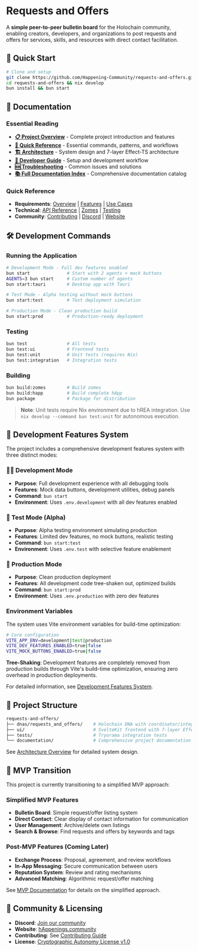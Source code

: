 # Requests and Offers

A **simple peer-to-peer bulletin board** for the Holochain community, enabling creators, developers, and organizations to post requests and offers for services, skills, and resources with direct contact facilitation.

## 🚀 Quick Start

```bash
# Clone and setup
git clone https://github.com/Happening-Community/requests-and-offers.git
cd requests-and-offers && nix develop
bun install && bun start
```

## 📖 Documentation

### Essential Reading
- **[📋 Project Overview](documentation/project-overview.md)** - Complete project introduction and features
- **[🚀 Quick Reference](documentation/QUICK_REFERENCE.md)** - Essential commands, patterns, and workflows
- **[🏗️ Architecture](documentation/architecture.md)** - System design and 7-layer Effect-TS architecture
- **[🔧 Developer Guide](documentation/guides/getting-started.md)** - Setup and development workflow
- **[🆘 Troubleshooting](documentation/TROUBLESHOOTING.md)** - Common issues and solutions
- **[📚 Full Documentation Index](documentation/DOCUMENTATION_INDEX.md)** - Comprehensive documentation catalog

### Quick Reference
- **Requirements**: [Overview](documentation/requirements.md) | [Features](documentation/requirements/features.md) | [Use Cases](documentation/requirements/use-cases.md)
- **Technical**: [API Reference](documentation/technical-specs/api/README.md) | [Zomes](documentation/technical-specs/zomes/README.md) | [Testing](documentation/guides/testing.md)
- **Community**: [Contributing](documentation/guides/contributing.md) | [Discord](https://discord.gg/happening) | [Website](https://happenings.community/)

## 🛠️ Development Commands

### Running the Application

```bash
# Development Mode - Full dev features enabled
bun start              # Start with 2 agents + mock buttons
AGENTS=3 bun start     # Custom number of agents
bun start:tauri        # Desktop app with Tauri

# Test Mode - Alpha testing without mock buttons
bun start:test         # Test deployment simulation

# Production Mode - Clean production build
bun start:prod         # Production-ready deployment
```

### Testing

```bash
bun test               # All tests
bun test:ui            # Frontend tests
bun test:unit          # Unit tests (requires Nix)
bun test:integration   # Integration tests
```

### Building

```bash
bun build:zomes        # Build zomes
bun build:happ         # Build complete hApp
bun package            # Package for distribution
```

> **Note**: Unit tests require Nix environment due to hREA integration. Use `nix develop --command bun test:unit` for autonomous execution.

## 🔧 Development Features System

The project includes a comprehensive development features system with three distinct modes:

### 🧑‍💻 Development Mode
- **Purpose**: Full development experience with all debugging tools
- **Features**: Mock data buttons, development utilities, debug panels
- **Command**: `bun start`
- **Environment**: Uses `.env.development` with all dev features enabled

### 🧪 Test Mode (Alpha)
- **Purpose**: Alpha testing environment simulating production
- **Features**: Limited dev features, no mock buttons, realistic testing
- **Command**: `bun start:test`
- **Environment**: Uses `.env.test` with selective feature enablement

### 🚀 Production Mode
- **Purpose**: Clean production deployment
- **Features**: All development code tree-shaken out, optimized builds
- **Command**: `bun start:prod`
- **Environment**: Uses `.env.production` with zero dev features

### Environment Variables

The system uses Vite environment variables for build-time optimization:

```bash
# Core configuration
VITE_APP_ENV=development|test|production
VITE_DEV_FEATURES_ENABLED=true|false
VITE_MOCK_BUTTONS_ENABLED=true|false
```

**Tree-Shaking**: Development features are completely removed from production builds through Vite's build-time optimization, ensuring zero overhead in production deployments.

For detailed information, see [Development Features System](documentation/technical-specs/development-features-system.md).

## 📁 Project Structure

```bash
requests-and-offers/
├── dnas/requests_and_offers/    # Holochain DNA with coordinator/integrity zomes
├── ui/                          # SvelteKit frontend with 7-layer Effect-TS architecture
├── tests/                       # Tryorama integration tests
└── documentation/               # Comprehensive project documentation
```

See [Architecture Overview](documentation/architecture.md) for detailed system design.

## 🔄 MVP Transition

This project is currently transitioning to a simplified MVP approach:

### Simplified MVP Features
- **Bulletin Board**: Simple request/offer listing system
- **Direct Contact**: Clear display of contact information for communication
- **User Management**: Archive/delete own listings
- **Search & Browse**: Find requests and offers by keywords and tags

### Post-MVP Features (Coming Later)
- **Exchange Process**: Proposal, agreement, and review workflows
- **In-App Messaging**: Secure communication between users
- **Reputation System**: Review and rating mechanisms
- **Advanced Matching**: Algorithmic request/offer matching

See [MVP Documentation](documentation/mvp/README.md) for details on the simplified approach.

## 🤝 Community & Licensing

- **Discord**: [Join our community](https://discord.gg/happening)
- **Website**: [hAppenings.community](https://happenings.community/)
- **Contributing**: See [Contributing Guide](documentation/guides/contributing.md)
- **License**: [Cryptographic Autonomy License v1.0](LICENSE.md)